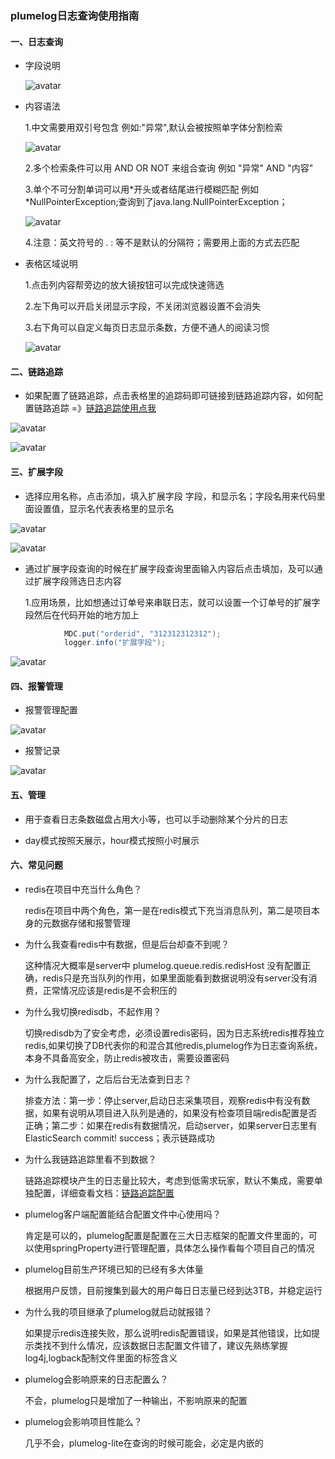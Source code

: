 ### plumelog日志查询使用指南

#### 一、日志查询
     
   * 字段说明
     
     ![avatar](/pic/zdsm.png)
     
   * 内容语法
     
     1.中文需要用双引号包含 例如:"异常",默认会被按照单字体分割检索
     
     ![avatar](/pic/nr1.png)
     
     2.多个检索条件可以用  AND OR NOT 来组合查询 例如 "异常" AND "内容"

     3.单个不可分割单词可以用*开头或者结尾进行模糊匹配 例如 *NullPointerException;查询到了java.lang.NullPointerException；

     ![avatar](/pic/nr2.png)

     4.注意：英文符号的 . :  等不是默认的分隔符；需要用上面的方式去匹配

   * 表格区域说明
      
     1.点击列内容帮旁边的放大镜按钮可以完成快速筛选

     2.左下角可以开启关闭显示字段，不关闭浏览器设置不会消失

     3.右下角可以自定义每页日志显示条数，方便不通人的阅读习惯

     ![avatar](/pic/gr.png)

#### 二、链路追踪

* 如果配置了链路追踪，点击表格里的追踪码即可链接到链路追踪内容，如何配置链路追踪 =》[链路追踪使用点我](/plumelog-trace/README.md)

![avatar](/pic/LL.png) 

![avatar](/pic/LL2.png)

#### 三、扩展字段

* 选择应用名称，点击添加，填入扩展字段 字段，和显示名；字段名用来代码里面设置值，显示名代表表格里的显示名

![avatar](/pic/kzzd.png)

![avatar](/pic/kzzdxc.png)

* 通过扩展字段查询的时候在扩展字段查询里面输入内容后点击填加，及可以通过扩展字段筛选日志内容
 
   1.应用场景，比如想通过订单号来串联日志，就可以设置一个订单号的扩展字段然后在代码开始的地方加上
  
```java
            MDC.put("orderid", "312312312312");
            logger.info("扩展字段");
``` 
![avatar](/pic/kzzdddh.png)

#### 四、报警管理

* 报警管理配置

![avatar](/pic/bjgl.png)

* 报警记录

![avatar](/pic/5.png)

#### 五、管理

* 用于查看日志条数磁盘占用大小等，也可以手动删除某个分片的日志

* day模式按照天展示，hour模式按照小时展示

#### 六、常见问题

* redis在项目中充当什么角色？

  redis在项目中两个角色，第一是在redis模式下充当消息队列，第二是项目本身的元数据存储和报警管理


* 为什么我查看redis中有数据，但是后台却查不到呢？

  这种情况大概率是server中 plumelog.queue.redis.redisHost 没有配置正确，redis只是充当队列的作用，如果里面能看到数据说明没有server没有消费，正常情况应该是redis是不会积压的


* 为什么我切换redisdb，不起作用？

  切换redisdb为了安全考虑，必须设置redis密码，因为日志系统redis推荐独立redis,如果切换了DB代表你的和混合其他redis,plumelog作为日志查询系统，本身不具备高安全，防止redis被攻击，需要设置密码


* 为什么我配置了，之后后台无法查到日志？

  排查方法：第一步：停止server,启动日志采集项目，观察redis中有没有数据，如果有说明从项目进入队列是通的，如果没有检查项目端redis配置是否正确；第二步：如果在redis有数据情况，启动server，如果server日志里有ElasticSearch commit! success；表示链路成功


* 为什么我链路追踪里看不到数据？

  链路追踪模块产生的日志量比较大，考虑到低需求玩家，默认不集成，需要单独配置，详细查看文档：[链路追踪配置](/plumelog-trace/README.md) 

* plumelog客户端配置能结合配置文件中心使用吗？

  肯定是可以的，plumelog配置是配置在三大日志框架的配置文件里面的，可以使用springProperty进行管理配置，具体怎么操作看每个项目自己的情况


* plumelog目前生产环境已知的已经有多大体量

  根据用户反馈，目前搜集到最大的用户每日日志量已经到达3TB，并稳定运行


* 为什么我的项目继承了plumelog就启动就报错？

   如果提示redis连接失败，那么说明redis配置错误，如果是其他错误，比如提示类找不到什么情况，应该数据日志配置文件错了，建议先熟练掌握log4j,logback配制文件里面的标签含义

* plumelog会影响原来的日志配置么？

  不会，plumelog只是增加了一种输出，不影响原来的配置

* plumelog会影响项目性能么？

  几乎不会，plumelog-lite在查询的时候可能会，必定是内嵌的